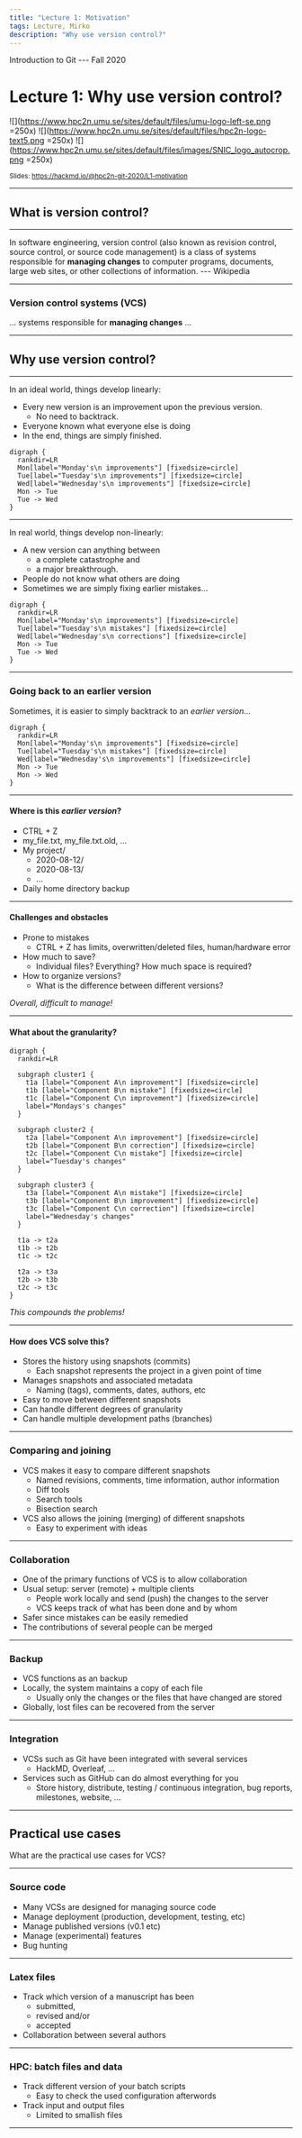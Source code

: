 ```yaml
---
title: "Lecture 1: Motivation"
tags: Lecture, Mirko
description: "Why use version control?"
---
```


Introduction to Git --- Fall 2020
# Lecture 1: Why use version control?

<!-- .slide: data-background="#ffffff" -->

![](https://www.hpc2n.umu.se/sites/default/files/umu-logo-left-se.png =250x)  ![](https://www.hpc2n.umu.se/sites/default/files/hpc2n-logo-text5.png =250x)  ![](https://www.hpc2n.umu.se/sites/default/files/images/SNIC_logo_autocrop.png =250x)

<small>Slides: https://hackmd.io/@hpc2n-git-2020/L1-motivation</small>

---

## What is version control?

---

 In software engineering, version control (also known as revision control, source control, or source code management) is a class of systems responsible for __managing changes__ to computer programs, documents, large web sites, or other collections of information.
--- Wikipedia

---

### Version control systems (VCS)

... systems responsible for **managing changes** ...

---

## Why use version control?

---

In an ideal world, things develop linearly: 
 - Every new version is an improvement upon the previous version. <!-- .element: class="fragment" data-fragment-index="1" -->
     - No need to backtrack. <!-- .element: class="fragment" -->
 - Everyone known what everyone else is doing <!-- .element: class="fragment" -->
 - In the end, things are simply finished. <!-- .element: class="fragment" -->

```graphviz
digraph {
  rankdir=LR
  Mon[label="Monday's\n improvements"] [fixedsize=circle]
  Tue[label="Tuesday's\n improvements"] [fixedsize=circle]
  Wed[label="Wednesday's\n improvements"] [fixedsize=circle]
  Mon -> Tue
  Tue -> Wed
}
```
<!-- .element: class="fragment" data-fragment-index="1" -->

---

In real world, things develop non-linearly: 
 - A new version can anything between <!-- .element: class="fragment" data-fragment-index="1" -->
     - a complete catastrophe and 
     - a major breakthrough.
 - People do not know what others are doing <!-- .element: class="fragment" data-fragment-index="2" -->
 - Sometimes we are simply fixing earlier mistakes... <!-- .element: class="fragment" data-fragment-index="3" -->

```graphviz
digraph {
  rankdir=LR
  Mon[label="Monday's\n improvements"] [fixedsize=circle]
  Tue[label="Tuesday's\n mistakes"] [fixedsize=circle]
  Wed[label="Wednesday's\n corrections"] [fixedsize=circle]
  Mon -> Tue
  Tue -> Wed
}
```
<!-- .element: class="fragment" data-fragment-index="3" -->

---

### Going back to an earlier version

Sometimes, it is easier to simply backtrack to an *earlier version*...

```graphviz
digraph {
  rankdir=LR
  Mon[label="Monday's\n improvements"] [fixedsize=circle]
  Tue[label="Tuesday's\n mistakes"] [fixedsize=circle]
  Wed[label="Wednesday's\n improvements"] [fixedsize=circle]
  Mon -> Tue
  Mon -> Wed
}
```

---

#### Where is this *earlier version*?

 - CTRL + Z <!-- .element: class="fragment" -->
 - my_file.txt, my_file.txt.old, ... <!-- .element: class="fragment" -->
 - My project/ <!-- .element: class="fragment" -->
     - 2020-08-12/
     - 2020-08-13/
     - ...
 - Daily home directory backup <!-- .element: class="fragment" -->

---

#### Challenges and obstacles

 - Prone to mistakes <!-- .element: class="fragment" -->
     - CTRL + Z has limits, overwritten/deleted files, human/hardware error <!-- .element: class="fragment" -->
 - How much to save? <!-- .element: class="fragment" -->
     - Individual files? Everything? How much space is required? <!-- .element: class="fragment" -->
 - How to organize versions? <!-- .element: class="fragment" -->
     - What is the difference between different versions? <!-- .element: class="fragment" -->

*Overall, difficult to manage!* <!-- .element: class="fragment" -->

---

#### What about the granularity?

```graphviz
digraph {
  rankdir=LR

  subgraph cluster1 {
    t1a [label="Component A\n improvement"] [fixedsize=circle]
    t1b [label="Component B\n mistake"] [fixedsize=circle]
    t1c [label="Component C\n improvement"] [fixedsize=circle]
    label="Mondays's changes"
  }

  subgraph cluster2 {
    t2a [label="Component A\n improvement"] [fixedsize=circle]
    t2b [label="Component B\n correction"] [fixedsize=circle]
    t2c [label="Component C\n mistake"] [fixedsize=circle]
    label="Tuesday's changes"
  }

  subgraph cluster3 {
    t3a [label="Component A\n mistake"] [fixedsize=circle]
    t3b [label="Component B\n improvement"] [fixedsize=circle]
    t3c [label="Component C\n correction"] [fixedsize=circle]
    label="Wednesday's changes"
  }
  
  t1a -> t2a
  t1b -> t2b
  t1c -> t2c

  t2a -> t3a
  t2b -> t3b
  t2c -> t3c
}
```

*This compounds the problems!*

---

#### How does VCS solve this?

 - Stores the history using snapshots (commits) <!-- .element: class="fragment" -->
     - Each snapshot represents the project in a given point of time <!-- .element: class="fragment" -->
 - Manages snapshots and associated metadata <!-- .element: class="fragment" -->
     - Naming (tags), comments, dates, authors, etc <!-- .element: class="fragment" -->
 - Easy to move between different snapshots <!-- .element: class="fragment" -->
 - Can handle different degrees of granularity <!-- .element: class="fragment" -->
 - Can handle multiple development paths (branches) <!-- .element: class="fragment" -->

---

### Comparing and joining

 - VCS makes it easy to compare different snapshots <!-- .element: class="fragment" -->
     - Named revisions, comments, time information, author information <!-- .element: class="fragment" -->
     - Diff tools <!-- .element: class="fragment" -->
     - Search tools <!-- .element: class="fragment" -->
     - Bisection search <!-- .element: class="fragment" -->
 - VCS also allows the joining (merging) of different snapshots  <!-- .element: class="fragment" -->
     - Easy to experiment with ideas <!-- .element: class="fragment" -->

---

### Collaboration

 - One of the primary functions of VCS is to allow collaboration <!-- .element: class="fragment" -->
 - Usual setup: server (remote) + multiple clients <!-- .element: class="fragment" -->
     - People work locally and send (push) the changes to the server <!-- .element: class="fragment" -->
     - VCS keeps track of what has been done and by whom <!-- .element: class="fragment" -->
 - Safer since mistakes can be easily remedied <!-- .element: class="fragment" -->
 - The contributions of several people can be merged <!-- .element: class="fragment" -->

---

### Backup

 - VCS functions as an backup <!-- .element: class="fragment" -->
 - Locally, the system maintains a copy of each file <!-- .element: class="fragment" -->
     - Usually only the changes or the files that have changed are stored <!-- .element: class="fragment" -->
 - Globally, lost files can be recovered from the server <!-- .element: class="fragment" -->

---

### Integration

 - VCSs such as Git have been integrated with several services <!-- .element: class="fragment" -->
     - HackMD, Overleaf, ...
 - Services such as GitHub can do almost everything for you <!-- .element: class="fragment" -->
     - Store history, distribute, testing / continuous integration, bug reports, milestones, website, ... <!-- .element: class="fragment" -->

---

## Practical use cases

What are the practical use cases for VCS?

---

### Source code

 - Many VCSs are designed for managing source code <!-- .element: class="fragment" -->
 - Manage deployment (production, development, testing, etc) <!-- .element: class="fragment" -->
 - Manage published versions (v0.1 etc) <!-- .element: class="fragment" -->
 - Manage (experimental) features <!-- .element: class="fragment" -->
 - Bug hunting <!-- .element: class="fragment" -->

---

### Latex files

 - Track which version of a manuscript has been <!-- .element: class="fragment" -->
     - submitted, 
     - revised and/or 
     - accepted
 - Collaboration between several authors <!-- .element: class="fragment" -->

---

### HPC: batch files and data

 - Track different version of your batch scripts <!-- .element: class="fragment" -->
     - Easy to check the used configuration afterwords
 - Track input and output files <!-- .element: class="fragment" -->
     - Limited to smallish files

---

